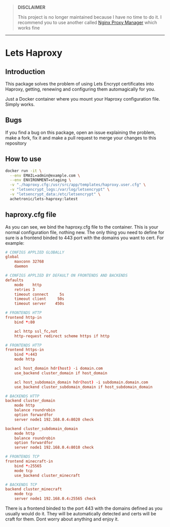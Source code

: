 > **DISCLAIMER**
> 
> This project is no longer maintained because I have no time to do it.
> I recommend you to use another called [Nginx Proxy Manager](https://github.com/jc21/nginx-proxy-manager) which works fine

---

# Lets Haproxy

## Introduction

This package solves the problem of using Lets Encrypt certificates into Haproxy,
getting, renewing and configuring them automagically for you.

Just a Docker container where you mount your Haproxy configuration file.
Simply works.

## Bugs

If you find a bug on this package, open an issue explaining the problem,
make a fork, fix it and make a pull request to merge your changes to this repository

## How to use

```bash
docker run -it \
  --env EMAIL=admin@example.com \
  --env ENVIRONMENT=staging \
  -v "./haproxy.cfg:/usr/src/app/templates/haproxy.user.cfg" \
  -v "letsencrypt_logs:/var/log/letsencrypt" \
  -v "letsencrypt_data:/etc/letsencrypt" \
  achetronic/lets-haproxy:latest

```

## haproxy.cfg file

As you can see, we bind the haproxy.cfg file to the container. This is your normal configuration file, nothing new. The only thing you need to define for sure is a frontend binded to 443 port with the domains you want to cert. For example:

```conf
# CONFIGS APPLIED GLOBALLY
global
    maxconn 32768
    daemon

# CONFIGS APPLIED BY DEFAULT ON FRONTENDS AND BACKENDS
defaults
    mode    http
    retries 3
    timeout connect     5s
    timeout client     50s
    timeout server    450s

# FRONTENDS HTTP
frontend http-in
    bind *:80

    acl http ssl_fc,not
    http-request redirect scheme https if http

# FRONTENDS HTTP
frontend https-in
    bind *:443
    mode http

    acl host_domain hdr(host) -i domain.com
    use_backend cluster_domain if host_domain

    acl host_subdomain_domain hdr(host) -i subdomain.domain.com
    use_backend cluster_subdomain_domain if host_subdomain_domain

# BACKENDS HTTP
backend cluster_domain
    mode http
    balance roundrobin
    option forwardfor
    server node1 192.168.0.4:8020 check

backend cluster_subdomain_domain
    mode http
    balance roundrobin
    option forwardfor
    server node1 192.168.0.4:8010 check

# FRONTENDS TCP
frontend minecraft-in
    bind *:25565
    mode tcp
    use_backend cluster_minecraft

# BACKENDS TCP
backend cluster_minecraft
    mode tcp
    server node1 192.168.0.4:25565 check

```

There is a frontend binded to the port 443 with the domains defined as you usually would do it.
They will be automatically detected and certs will be craft for them.
Dont worry about anything and enjoy it.
